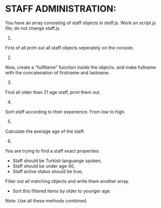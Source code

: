 # STAFF ADMINISTRATION:

You have an array consisting of staff objects in staff.js. Work on script.js file, do not change staff.js.

1.

First of all print out all staff objects seperately on the console.

2.

Now, create a “fullName” function inside the objects. and make fullname with the concatenation of firstname and lastname.

3.

Find all older than 21 age staff, print them out.

4.

Sort staff according to their experience. From low to high.

5.

Calculate the average age of the staff.

6.

You are trying to find a staff exact properties:

- Staff should be Turkish languange spoken,
- Staff should be under age 40,
- Staff active status should be true,

Filter out all matching objects and write them another array.

- Sort this filtered items by older to younger age.

Note: Use all these methods combined.